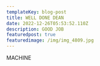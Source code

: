 ```yaml
---
templateKey: blog-post
title: WELL DONE DEAN
date: 2022-12-26T05:53:52.110Z
description: GOOD JOB
featuredpost: true
featuredimage: /img/img_4809.jpg
---
```

M﻿ACHINE